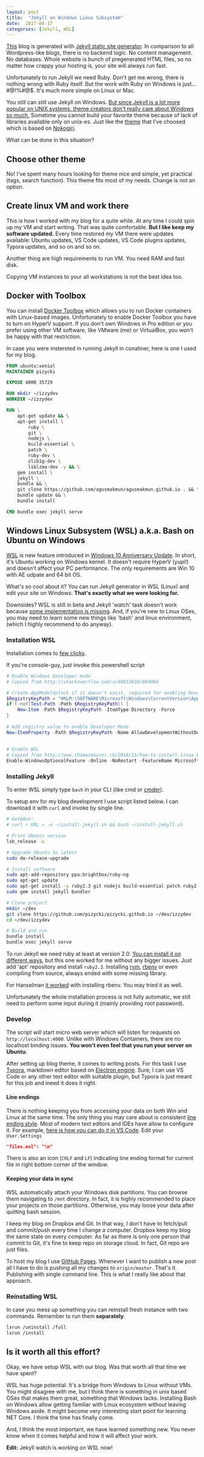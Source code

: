 ```yaml
---
layout: post
title:  "Jekyll on Windows Linux Subsystem"
date:  2017-04-17
categories: [Jekyll, WSL]
---
```


[This](http://www.izzydev.net) blog is generated with [Jekyll static site generator](https://jekyllrb.com). In comparison to all Wordpress-like blogs, there is no backend logic. No content management. No databases. Whole website is bunch of pregenerated HTML files, so no matter how crappy your hosting is, your site will always run fast.

Unfortunately to run Jekyll we need Ruby. Don't get me wrong, there is nothing wrong with Ruby itself. But the work with Ruby on Windows is just... #@!%#@$. It's much more simple on Linux or Mac. 

You still can still use Jekyll on Windows. [But since Jekyll is a lot more popular on UNIX systems, theme creators don't really care about Windows so much.](https://www.quora.com/Is-it-a-bad-idea-to-use-Ruby-on-Rails-on-Windows/answer/Zachary-Weiner-5?srid=DCfO) Sometime you cannot build your favorite theme because of lack of libraries available only on unix-es. Just like the [theme](https://github.com/agusmakmun/agusmakmun.github.io) that I've choosed which is based on [Nokogiri](http://www.nokogiri.org).

What can be done in this situation? 

## Choose other theme
No! I've spent many hours looking for theme nice and simple, yet practical (tags, search function). This theme fits most of my needs. Change is not an option.
## Create linux VM and work there
This is how I worked with my blog for a quite while. At any time I could spin up my VM and start writing. That was quite comfortable. **But I like keep my software updated.** Every time restored my VM there were updates available: Ubuntu updates, VS Code updates, VS Code plugins updates, Typora updates, and so on and so on.

Another thing are high requirements to run VM. You need RAM and fast disk. 

Copying VM instances to your all workstations is not the best idea too.

## Docker with Toolbox
You can install [Docker Toolbox](https://www.docker.com/products/docker-toolbox) which allows you to run Docker containers with Linux-based images. Unfortunately to enable Docker Toolbox you have to turn on HyperV support. If you don't own Windows in Pro edition or you prefer using other VM software, like VMware (me) or VirtualBox, you won't be happy with that restriction.

In case you were instersted in running Jekyll in conatiner, here is one I used for my blog.

```dockerfile
FROM ubuntu:xenial
MAINTAINER pizycki

EXPOSE 4000 35729

RUN mkdir ~/izzydev
WORKDIR ~/izzydev

RUN \
    apt-get update && \
    apt-get install \
		ruby \
		git \
		nodejs \
		build-essential \
		patch \
		ruby-dev \
		zlib1g-dev \
		liblzma-dev -y && \
    gem install \	
	jekyll \
	bundle && \
    git clone https://github.com/agusmakmun/agusmakmun.github.io . && \
    bundle update && \
    bundle install

CMD bundle exec jekyll serve
```



## Windows Linux Subsystem (WSL) a.k.a. Bash on Ubuntu on Windows

[WSL](https://msdn.microsoft.com/en-us/commandline/wsl/about) is new feature introduced in [Windows 10 Anniversary Update](http://www.windowscentral.com/how-get-windows-10-anniversary-update). In short, it's Ubuntu working on Windows kernel. It doesn't require HyperV (yupi!) and doesn't affect your PC performance. The only requirements are Win 10 with AE udpate and 64 bit OS.

What's so cool about it? You can run Jekyll generator in WSL (Linux) and edit your site on Windows. **That's exactly what we were looking for.**

Downsides? WSL is still in beta and Jekyll 'watch' task doesn't work because [some implementation is missing](https://github.com/Microsoft/BashOnWindows/issues/216). And, if you're new to Linux OSes, you may need to learn some new things like 'bash' and linux environment, (which I highly recommend to do anyway).

### Installation WSL

Installation comes to [few clicks](https://msdn.microsoft.com/en-us/commandline/wsl/install_guide).

If you're console-guy, just invoke this powershell script

```powershell
# Enable Windows Developer mode
# Copied from http://stackoverflow.com/a/40033638/864968

# Create AppModelUnlock if it doesn't exist, required for enabling Developer Mode
$RegistryKeyPath = "HKLM:\SOFTWARE\Microsoft\Windows\CurrentVersion\AppModelUnlock"
if (-not(Test-Path -Path $RegistryKeyPath)) {
    New-Item -Path $RegistryKeyPath -ItemType Directory -Force
}
 
# Add registry value to enable Developer Mode
New-ItemProperty -Path $RegistryKeyPath -Name AllowDevelopmentWithoutDevLicense -PropertyType DWORD -Value 1
 
 
# Enable WSL
# Copied from http://www.thomasmaurer.ch/2016/11/how-to-install-linux-bash-on-windows-10/
Enable-WindowsOptionalFeature -Online -NoRestart -FeatureName Microsoft-Windows-Subsystem-Linux
```

### Installing Jekyll

To enter WSL simply type `bash` in your CLI (like cmd or [cmder]()).

To setup env for my blog development I use script listed below. I can download it with `curl` and invoke by single line.

```bash
# Get&Run: 
# curl < URL > -o ~/install-jekyll.sh && bash ~/install-jekyll.sh

# Print Ubuntu version
lsb_release -a

# Upgrade Ubuntu to latest
sudo do-release-upgrade

# Install software
sudo apt-add-repository ppa:brightbox/ruby-ng
sudo apt-get update
sudo apt-get install -y ruby2.3 git nodejs build-essential patch ruby2.3-dev zlib1g-dev liblzma-dev
sudo gem install jekyll bundler

# Clone project
mkdir ~/dev
git clone https://github.com/pizycki/pizycki.github.io ~/dev/izzydev
cd ~/dev/izzydev

# Build and run
bundle install
bundle exec jekyll serve
```

To run Jekyll we need ruby at least at version 2.0. [You can install it on different ways](https://gorails.com/setup/windows/10), but this one worked for me without any bigger issues. Just add 'apt' repository and install `ruby2.3`. Installing [rvm](https://rvm.io), [rbenv](https://github.com/rbenv/rbenv) or even compiling from source, always ended with some missing library.

For Hanselman [it worked](https://www.hanselman.com/blog/RubyOnRailsOnAzureAppServiceWebSitesWithLinuxAndUbuntuOnWindows10.aspx) with installing rbenv. You may tried it as well.

Unfortunately the whole installation process is not fully automatic, we still need to perform some input during it (mainly providing root password).

### Develop

The script will start micro web server which will listen for requests on `http://localhost:4000`. Unlike with Windows Containers, there are no localhost binding issues. **You won't even feel that you run your server on Ubuntu.**

After setting up blog theme, it comes to writing posts. For this task I use [Typora](https://www.typora.io), markdown editor based on [Electron engine](https://electron.atom.io). Sure, I can use VS Code or any other text editor with suitable plugin, but Typora is just meant for this job and ineed it does it right.

#### Line endings

There is nothing keeping you from accessing your data on both Win and Linux at the same time. The only thing you may care about is consistent [line ending style](http://www.cs.toronto.edu/~krueger/csc209h/tut/line-endings.html). Most of modern text editors and IDEs have allow to configure it. For example, [here is how you can do it in VS Code](http://stackoverflow.com/a/42643643/864968). Edit your `User.Settings`

```json
"files.eol": "\n"
```

There is also an icon (`CRLF` and `LF`) indicating line ending format for current file in right bottom corner of the window.

#### Keeping your data in sync

WSL automatically attach your Windows disk partitions. You can browse them navigating to `/mnt` directory. In fact, it is highly recommended to place your projects on those partitions. Otherwise, you may loose your data after quitting bash session.

I keep my blog on Dropbox and Git. In that way, I don't have to fetch/pull and commit/push every time I change a computer. Dropbox keep my blog the same state on every computer. As far as there is only one person that commit to Git, it's fine to keep repo on storage cloud. In fact, Git repo are just files.

To host my blog I use [GitHub Pages](https://pages.github.com). Whenever I want to publish a new post all I have to do is pushing all my changes to `origin/master`. That's it. Publishing with single command line. This is what I really like about that approach.

### Reinstalling WSL

In case you mess up something you can reinstall fresh instance with two commands. Remember to run them **separately**.

```bash
lxrun /uninstall /full
lxrun /install
```

## Is it worth all this effort?	

Okay, we have setup WSL with our blog. Was that worth all that time we have spent?

WSL has huge potential. It's a bridge from Windows to Linux without VMs. You might disagree with me, but I think there is something in unix based OSes that makes them great, something that Windows lacks. Installing Bash on Windows allow getting familiar with Linux ecosystem without leaving Windows aside. It might become very interesting start point for learning NET Core. I think the time has finally come.

And, I think the most important, we have learned something new. You never know when it comes helpful and how it will affect your work.



**Edit:** Jekyll watch is working on WSL now!